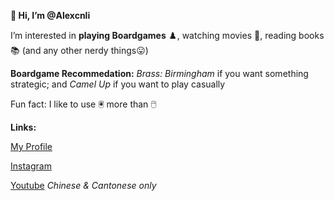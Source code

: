 **👋 Hi, I’m @Alexcnli**

I’m interested in **playing Boardgames** ♟️, watching movies 🍿, reading books 📚 (and any other nerdy things😛)

**Boardgame Recommedation:** _Brass: Birmingham_ if you want something strategic; and _Camel Up_ if you want to play casually

Fun fact: I like to use 🖲️ more than 🖱️

**Links:**

[My Profile](https://alexcnli.github.io/index.html)

[Instagram](https://www.instagram.com/alexli0o/)

[Youtube](https://www.youtube.com/@meeplematch2582) _Chinese & Cantonese only_

<!---
Alexcnli/Alexcnli is a ✨ special ✨ repository because its `README.md` (this file) appears on your GitHub profile.
You can click the Preview link to take a look at your changes.
--->
